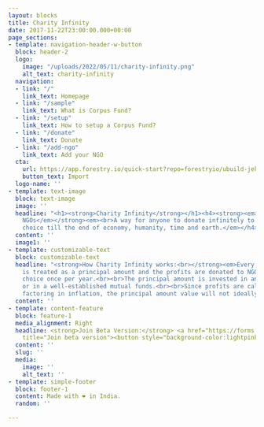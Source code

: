 ```yaml
---
layout: blocks
title: Charity Infinity
date: 2017-11-22T23:00:00.000+00:00
page_sections:
- template: navigation-header-w-button
  block: header-2
  logo:
    image: "/uploads/2022/05/11/charity-infinity.png"
    alt_text: charity-infinity
  navigation:
  - link: "/"
    link_text: Homepage
  - link: "/sample"
    link_text: What is Corpus Fund?
  - link: "/setup"
    link_text: How to setup a Corpus Fund?
  - link: "/donate"
    link_text: Donate
  - link: "/add-ngo"
    link_text: Add your NGO
  cta:
    url: https://app.forestry.io/quick-start?repo=forestryio/ubuild-jekyll&provider=github&engine=jekyll
    button_text: Import
  logo-name: ''
- template: text-image
  block: text-image
  image: ''
  headline: "<h1><strong>Charity Infinity</strong></h1><h4><strong><em>Helps other
    NGOs</em></strong><em><br>A way for anyone to donate infinitely to an NGO of their
    choice till the end of economy, humanity, time and earth.</em></h4>"
  content: ''
  image1: ''
- template: customizable-text
  block: customizable-text
  headline: "<strong>How Charity Infinity works:<br></strong><em>Every contribution
    is treated as a principal amount and the profits are donated to NGO of user’s
    choice once per year.​<br><br>The principal amount is invested in an index fund
    or in a well-established mutual funds.​<br><br>Since profits are calculated after
    factoring in inflation, the principal amount value will not ideally diminish forever.</em>"
  content: ''
- template: content-feature
  block: feature-1
  media_alignment: Right
  headline: <strong>Join Beta Version:</strong> <a href="https://forms.gle/nY5ay1yzQVADanuj7"
    title="Join beta version"><button style="background-color:lightpink; padding:10px; border:0px; border-radius:10px;"><h4>Click me & Join</h4></button></a>
  content: ''
  slug: ''
  media:
    image: ''
    alt_text: ''
- template: simple-footer
  block: footer-1
  content: Made with ❤︎ in India.
  random: ''

---
```

